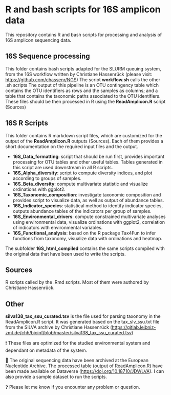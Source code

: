 # R and bash scripts for 16S amplicon data

This repository contains R and bash scripts for processing and analysis of 16S amplicon sequencing data.               

## 16S Sequence processing

This folder contains bash scripts adapted for the SLURM queuing system, from the 16S workflow written by Christiane Hassenrück (please visit: <https://github.com/chassenr/NGS>)
The script **workflow.sh** calls the other .sh scripts
The output of this pipeline is an OTU contingency table which contains the OTU identifiers as rows and the samples as columns; and a table that contains the taxonomic paths associated to the OTU identifiers. 
These files should be then processed in R using the **ReadAmplicon.R** script (Sources)

## 16S R Scripts

This folder contains R markdown script files, which are customized for the output of the **ReadAmplicon.R** outputs (Sources).
Each of them provides a short documentation on the required input files and the output.

* **16S_Data_formatting**: script that should be run first, provides important processing for OTU tables and other useful tables. Tables generated in this script are used downstream in all R scripts.  
* **16S_Alpha_diversity**: script to compute diversity indices, and plot according to groups of samples.
* **16S_Beta_diversity**: compute multivariate statistic and visualize ordinations with ggplot2.
* **16S_Taxonomic_composition**: investigate taxonomic composition and provides script to visualize data, as well as output of abundance tables.
* **16S_Indicator_species**: statistical method to identify indicator species, outputs abundance tables of the indicators per group of samples.
* **16S_Environmental_drivers**: compute constrained multivariate analyses using environmental data, visualize ordinations with ggplot2, correlation of indicators with environmental variables.   
* **16S_Functional_analysis**: based on the R package Tax4Fun to infer functions from taxonomy, visualize data with ordinations and heatmap.  

The subfolder **16S_html_compiled** contains the same scripts compiled with the original data that have been used to write the scripts.
  
## Sources

R scripts called by the .Rmd scripts. Most of them were authored by Christiane Hassenrück.  

## Other

**silva138_tax_ssu_curated.tsv** is the file used for parsing taxonomy in the ReadAmplicon.R script. It was generated based on the  tax_slv_ssu.txt file from the SILVA archive by Christiane Hassenrück (<https://gitlab.leibniz-zmt.de/chh/bioinf/blob/master/silva138_tax_ssu_curated.tsv>)

:exclamation: These files are optimized for the studied environmental system and dependant on metadata of the system. 

:dna: The original sequencing data have been archived at the European Nucleotide Archive. The processed table (output of ReadAmplicon.R) have been made available on Dataverse (<https://doi.org/10.18710/JDWLVA>). I can also provide a sample dataset to run the scripts.

:question: Please let me know if you encounter any problem or question.

